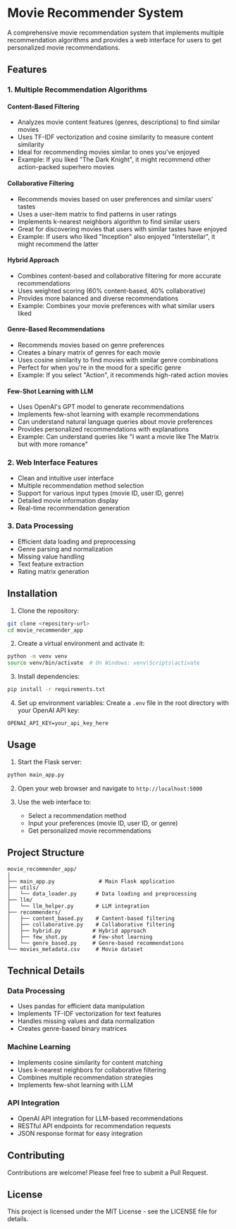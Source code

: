 # Movie Recommender System

A comprehensive movie recommendation system that implements multiple recommendation algorithms and provides a web interface for users to get personalized movie recommendations.

## Features

### 1. Multiple Recommendation Algorithms

#### Content-Based Filtering
- Analyzes movie content features (genres, descriptions) to find similar movies
- Uses TF-IDF vectorization and cosine similarity to measure content similarity
- Ideal for recommending movies similar to ones you've enjoyed
- Example: If you liked "The Dark Knight", it might recommend other action-packed superhero movies

#### Collaborative Filtering
- Recommends movies based on user preferences and similar users' tastes
- Uses a user-item matrix to find patterns in user ratings
- Implements k-nearest neighbors algorithm to find similar users
- Great for discovering movies that users with similar tastes have enjoyed
- Example: If users who liked "Inception" also enjoyed "Interstellar", it might recommend the latter

#### Hybrid Approach
- Combines content-based and collaborative filtering for more accurate recommendations
- Uses weighted scoring (60% content-based, 40% collaborative)
- Provides more balanced and diverse recommendations
- Example: Combines your movie preferences with what similar users liked

#### Genre-Based Recommendations
- Recommends movies based on genre preferences
- Creates a binary matrix of genres for each movie
- Uses cosine similarity to find movies with similar genre combinations
- Perfect for when you're in the mood for a specific genre
- Example: If you select "Action", it recommends high-rated action movies

#### Few-Shot Learning with LLM
- Uses OpenAI's GPT model to generate recommendations
- Implements few-shot learning with example recommendations
- Can understand natural language queries about movie preferences
- Provides personalized recommendations with explanations
- Example: Can understand queries like "I want a movie like The Matrix but with more romance"

### 2. Web Interface Features
- Clean and intuitive user interface
- Multiple recommendation method selection
- Support for various input types (movie ID, user ID, genre)
- Detailed movie information display
- Real-time recommendation generation

### 3. Data Processing
- Efficient data loading and preprocessing
- Genre parsing and normalization
- Missing value handling
- Text feature extraction
- Rating matrix generation

## Installation

1. Clone the repository:
```bash
git clone <repository-url>
cd movie_recommender_app
```

2. Create a virtual environment and activate it:
```bash
python -m venv venv
source venv/bin/activate  # On Windows: venv\Scripts\activate
```

3. Install dependencies:
```bash
pip install -r requirements.txt
```

4. Set up environment variables:
Create a `.env` file in the root directory with your OpenAI API key:
```
OPENAI_API_KEY=your_api_key_here
```

## Usage

1. Start the Flask server:
```bash
python main_app.py
```

2. Open your web browser and navigate to `http://localhost:5000`

3. Use the web interface to:
   - Select a recommendation method
   - Input your preferences (movie ID, user ID, or genre)
   - Get personalized movie recommendations

## Project Structure

```
movie_recommender_app/
│
├── main_app.py              # Main Flask application
├── utils/
│   └── data_loader.py      # Data loading and preprocessing
├── llm/
│   └── llm_helper.py       # LLM integration
├── recommenders/
│   ├── content_based.py    # Content-based filtering
│   ├── collaborative.py    # Collaborative filtering
│   ├── hybrid.py          # Hybrid approach
│   ├── few_shot.py        # Few-shot learning
│   └── genre_based.py     # Genre-based recommendations
└── movies_metadata.csv     # Movie dataset
```

## Technical Details

### Data Processing
- Uses pandas for efficient data manipulation
- Implements TF-IDF vectorization for text features
- Handles missing values and data normalization
- Creates genre-based binary matrices

### Machine Learning
- Implements cosine similarity for content matching
- Uses k-nearest neighbors for collaborative filtering
- Combines multiple recommendation strategies
- Implements few-shot learning with LLM

### API Integration
- OpenAI API integration for LLM-based recommendations
- RESTful API endpoints for recommendation requests
- JSON response format for easy integration

## Contributing

Contributions are welcome! Please feel free to submit a Pull Request.

## License

This project is licensed under the MIT License - see the LICENSE file for details. 